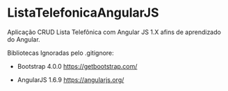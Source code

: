 # ListaTelefonicaAngularJS
Aplicação CRUD Lista Telefônica com Angular JS 1.X afins de aprendizado do Angular.

Bibliotecas Ignoradas pelo .gitignore:

- Bootstrap 4.0.0
https://getbootstrap.com/

- AngularJS 1.6.9
https://angularjs.org/
